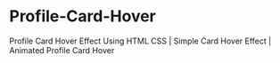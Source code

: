 # Profile-Card-Hover
Profile Card Hover Effect Using HTML CSS | Simple Card Hover Effect | Animated Profile Card Hover
